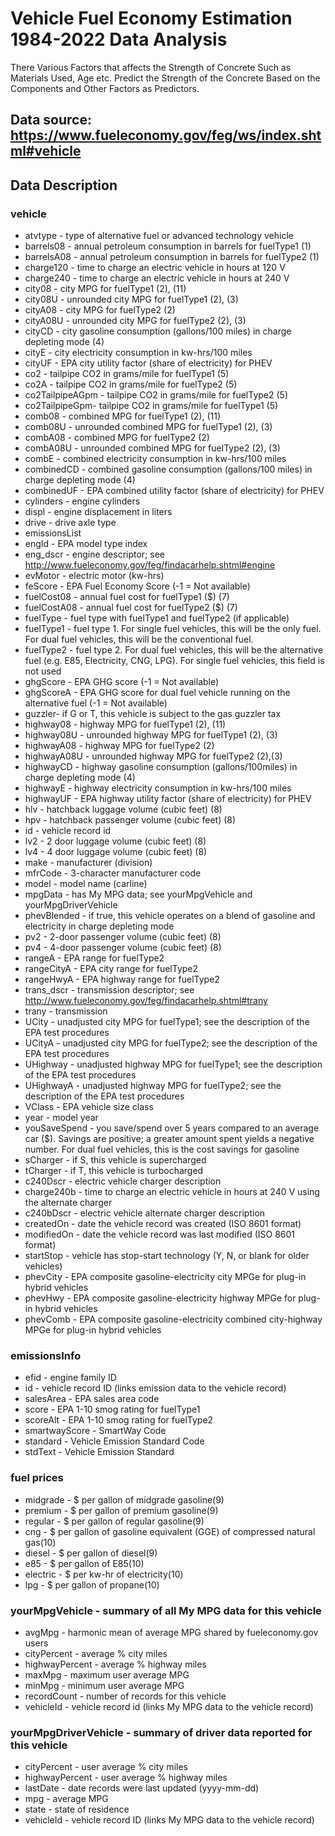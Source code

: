 #  Vehicle Fuel Economy Estimation 1984-2022 Data Analysis 

There Various Factors that affects the Strength of Concrete Such as Materials Used, Age etc.
Predict the Strength of the Concrete Based on the Components and Other Factors as Predictors.

## Data source: https://www.fueleconomy.gov/feg/ws/index.shtml#vehicle

## Data Description

### vehicle

- atvtype - type of alternative fuel or advanced technology vehicle
- barrels08 - annual petroleum consumption in barrels for fuelType1 (1)
- barrelsA08 - annual petroleum consumption in barrels for fuelType2 (1)
- charge120 - time to charge an electric vehicle in hours at 120 V
- charge240 - time to charge an electric vehicle in hours at 240 V
- city08 - city MPG for fuelType1 (2), (11)
- city08U - unrounded city MPG for fuelType1 (2), (3)
- cityA08 - city MPG for fuelType2 (2)
- cityA08U - unrounded city MPG for fuelType2 (2), (3)
- cityCD - city gasoline consumption (gallons/100 miles) in charge depleting mode (4)
- cityE - city electricity consumption in kw-hrs/100 miles
- cityUF - EPA city utility factor (share of electricity) for PHEV
- co2 - tailpipe CO2 in grams/mile for fuelType1 (5)
- co2A - tailpipe CO2 in grams/mile for fuelType2 (5)
- co2TailpipeAGpm - tailpipe CO2 in grams/mile for fuelType2 (5)
- co2TailpipeGpm- tailpipe CO2 in grams/mile for fuelType1 (5)
- comb08 - combined MPG for fuelType1 (2), (11)
- comb08U - unrounded combined MPG for fuelType1 (2), (3)
- combA08 - combined MPG for fuelType2 (2)
- combA08U - unrounded combined MPG for fuelType2 (2), (3)
- combE - combined electricity consumption in kw-hrs/100 miles
- combinedCD - combined gasoline consumption (gallons/100 miles) in charge depleting mode (4)
- combinedUF - EPA combined utility factor (share of electricity) for PHEV
- cylinders - engine cylinders
- displ - engine displacement in liters
- drive - drive axle type
- emissionsList
- engId - EPA model type index
- eng_dscr - engine descriptor; see http://www.fueleconomy.gov/feg/findacarhelp.shtml#engine
- evMotor - electric motor (kw-hrs)
- feScore - EPA Fuel Economy Score (-1 = Not available)
- fuelCost08 - annual fuel cost for fuelType1 ($) (7)
- fuelCostA08 - annual fuel cost for fuelType2 ($) (7)
- fuelType - fuel type with fuelType1 and fuelType2 (if applicable)
- fuelType1 - fuel type 1. For single fuel vehicles, this will be the only fuel. For dual fuel vehicles, this will be the conventional fuel.
- fuelType2 - fuel type 2. For dual fuel vehicles, this will be the alternative fuel (e.g. E85, Electricity, CNG, LPG). For single fuel vehicles, this field is not used
- ghgScore - EPA GHG score (-1 = Not available)
- ghgScoreA - EPA GHG score for dual fuel vehicle running on the alternative fuel (-1 = Not available)
- guzzler- if G or T, this vehicle is subject to the gas guzzler tax
- highway08 - highway MPG for fuelType1 (2), (11)
- highway08U - unrounded highway MPG for fuelType1 (2), (3)
- highwayA08 - highway MPG for fuelType2 (2)
- highwayA08U - unrounded highway MPG for fuelType2 (2),(3)
- highwayCD - highway gasoline consumption (gallons/100miles) in charge depleting mode (4)
- highwayE - highway electricity consumption in kw-hrs/100 miles
- highwayUF - EPA highway utility factor (share of electricity) for PHEV
- hlv - hatchback luggage volume (cubic feet) (8)
- hpv - hatchback passenger volume (cubic feet) (8)
- id - vehicle record id
- lv2 - 2 door luggage volume (cubic feet) (8)
- lv4 - 4 door luggage volume (cubic feet) (8)
- make - manufacturer (division)
- mfrCode - 3-character manufacturer code
- model - model name (carline)
- mpgData - has My MPG data; see yourMpgVehicle and yourMpgDriverVehicle
- phevBlended - if true, this vehicle operates on a blend of gasoline and electricity in charge depleting mode
- pv2 - 2-door passenger volume (cubic feet) (8)
- pv4 - 4-door passenger volume (cubic feet) (8)
- rangeA - EPA range for fuelType2
- rangeCityA - EPA city range for fuelType2
- rangeHwyA - EPA highway range for fuelType2
- trans_dscr - transmission descriptor; see http://www.fueleconomy.gov/feg/findacarhelp.shtml#trany
- trany - transmission
- UCity - unadjusted city MPG for fuelType1; see the description of the EPA test procedures
- UCityA - unadjusted city MPG for fuelType2; see the description of the EPA test procedures
- UHighway - unadjusted highway MPG for fuelType1; see the description of the EPA test procedures
- UHighwayA - unadjusted highway MPG for fuelType2; see the description of the EPA test procedures
- VClass - EPA vehicle size class
- year - model year
- youSaveSpend - you save/spend over 5 years compared to an average car ($). Savings are positive; a greater amount spent yields a negative number. For dual fuel vehicles, this is the cost savings for gasoline
- sCharger - if S, this vehicle is supercharged
- tCharger - if T, this vehicle is turbocharged
- c240Dscr - electric vehicle charger description
- charge240b - time to charge an electric vehicle in hours at 240 V using the alternate charger
- c240bDscr - electric vehicle alternate charger description
- createdOn - date the vehicle record was created (ISO 8601 format)
- modifiedOn - date the vehicle record was last modified (ISO 8601 format)
- startStop - vehicle has stop-start technology (Y, N, or blank for older vehicles)
- phevCity - EPA composite gasoline-electricity city MPGe for plug-in hybrid vehicles
- phevHwy - EPA composite gasoline-electricity highway MPGe for plug-in hybrid vehicles
- phevComb - EPA composite gasoline-electricity combined city-highway MPGe for plug-in hybrid vehicles

### emissionsInfo

- efid - engine family ID
- id - vehicle record ID (links emission data to the vehicle record)
- salesArea - EPA sales area code
- score - EPA 1-10 smog rating for fuelType1
- scoreAlt - EPA 1-10 smog rating for fuelType2
- smartwayScore - SmartWay Code
- standard - Vehicle Emission Standard Code
- stdText - Vehicle Emission Standard

### fuel prices

- midgrade - $ per gallon of midgrade gasoline(9)
- premium - $ per gallon of premium gasoline(9)
- regular - $ per gallon of regular gasoline(9)
- cng - $ per gallon of gasoline equivalent (GGE) of compressed natural gas(10)
- diesel - $ per gallon of diesel(9)
- e85 - $ per gallon of E85(10)
- electric - $ per kw-hr of electricity(10)
- lpg - $ per gallon of propane(10)

### yourMpgVehicle - summary of all My MPG data for this vehicle

- avgMpg - harmonic mean of average MPG shared by fueleconomy.gov users
- cityPercent - average % city miles
- highwayPercent - average % highway miles
- maxMpg - maximum user average MPG
- minMpg - minimum user average MPG
- recordCount - number of records for this vehicle
- vehicleId - vehicle record id (links My MPG data to the vehicle record)

### yourMpgDriverVehicle - summary of driver data reported for this vehicle

- cityPercent - user average % city miles
- highwayPercent - user average % highway miles
- lastDate - date records were last updated (yyyy-mm-dd)
- mpg - average MPG
- state - state of residence
- vehicleId - vehicle record ID (links My MPG data to the vehicle record)
